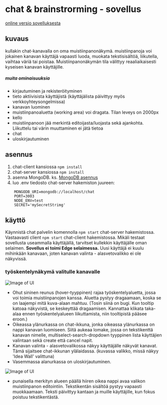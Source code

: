 # chat & brainstrorming - sovellus

[online versio sovelluksesta](https://dry-dusk-03720.herokuapp.com/)

## kuvaus
kullakin chat-kanavalla on oma muistiinpanonäkymä. muistiinpanoja voi jokainen kanavan käyttäjä vapaasti luoda, muokata tekstisisältöä,
liikutella, vaihtaa väriä tai poistaa. Muistiinpanonäkymän tila välittyy reaaliaikaisesti kyseisen kanavan käyttäjille.

##### muita ominaisuuksia
* kirjautuminen ja rekisteröityminen
* tieto aktiivisista käyttäjistä (käyttäjälista päivittyy myös verkkoyhteysongelmissa)
* kanavan luominen
* muistiinpanoaluetta (working area) voi dragata. Tilan leveys on 2000px
* kello
* muistiinpanoon jää merkintä editoijasta/luojasta sekä ajankohta. Liikuttelu tai värin muuttaminen ei jätä tietoa
* chat
* uloskirjautuminen

## asennus
1. chat-client kansiossa `npm install`
1. chat-server kansiossa `npm install`
1. asenna MongoDB. ks. [MongoDB asennus](https://docs.mongodb.com/manual/installation/)
1. luo .env tiedosto chat-server hakemiston juureen:
```
    MONGODB_URI=mongodb://localhost/chat
    PORT=3003
    NODE_ENV=test
    SECRET='mySecretStrimg'
```

## käyttö
Käynnistä chat palvelin komennolla `npm start` chat-server hakemistossa. Vastaavasti client `npm start` chat-client hakemistossa. Mikäli testaat sovellusta useammalla käyttäjällä, tarvitset kullekkin käyttäjälle oman selaimen. **Sovellus ei toimi Edge selaimessa.** Uusi käyttäjä ei kuulu mihinkään kanavaan, joten kanavan valinta - alasvetovalikko ei ole näkyvissä.

### työskentelynäkymä valitulle kanavalle

![Image of UI](https://github.com/altrangaj/FULLSTACK_HARJOITUSTYO/blob/master/images/UI.png)

* Ohut sininen reunus (hover-tyyppinen) rajaa työskentelyaluetta, jossa voi toimia muistiinpanojen kanssa. Aluetta pystyy dragaamaan, koska se on laajempi mitä kuva-alaan mahtuu. (Tosin siinä on bugi. Kun tooltip katoaa näkyvistä, se keskeyttää dragaamisen. Kannattaa klikata taka-alaa ennen työskentelyalueen liikuttamista, niin tooltipistä pääsee eroon.)
* Oikeassa ylänurkassa on chat-ikkuna, jonka oikeassa ylänurkassa on nappi kanavan luomiseen. Siitä aukeaa lomake, jossa on tekstikenttä kanavan nimelle, multiselect-search-dropdown tyyppinen lista käyttäjien valintaan sekä create että cancel napit.
* Kanavan valinta - alasvetovalikossa näkyy käyttäjälle näkyvät kanavat. Tämä sijaitsee chat-ikkunan ylälaidassa. (kuvassa valikko, missä näkyy 'Idea Wall' valittuna)
* Vasemmassa alanurkassa on uloskirjautuminen.

![Image of UI](https://github.com/altrangaj/FULLSTACK_HARJOITUSTYO/blob/master/images/note.jpg)

* punaisella merkityn alueen päällä hiiren oikea nappi avaa valikon muistiinpanon editointiin. Tekstikentän sisältöä pystyy vapaasti muokkaamaan. Teksti päivittyy kantaan ja muille käyttäjille, kun fokus poistuu tekstikentästä.

